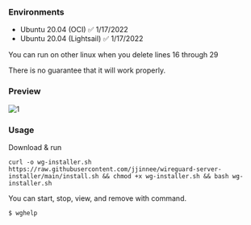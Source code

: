 ### Environments
- Ubuntu 20.04 (OCI) ✅ 1/17/2022
- Ubuntu 20.04 (Lightsail) ✅ 1/17/2022

You can run on other linux when you delete lines 16 through 29

There is no guarantee that it will work properly.


### Preview
![1](https://user-images.githubusercontent.com/46839654/149745326-20858cbe-1259-45b5-817a-cc016cdbb730.png)

### Usage

Download & run

    curl -o wg-installer.sh https://raw.githubusercontent.com/jjinnee/wireguard-server-installer/main/install.sh && chmod +x wg-installer.sh && bash wg-installer.sh
    
You can start, stop, view, and remove with command.

    $ wghelp
